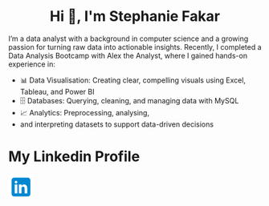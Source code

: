 <h1 align="center">Hi 👋, I'm Stephanie Fakar</h1>
I’m a data analyst with a background in computer science and a growing passion for turning raw data into actionable insights. Recently, I completed a Data Analysis Bootcamp with Alex the Analyst, where I gained hands-on experience in: 
  
  - 📊 Data Visualisation: Creating clear, compelling visuals using Excel, Tableau, and Power BI 
  - 🗄️ Databases: Querying, cleaning, and managing data with MySQL 
  - 📈 Analytics: Preprocessing, analysing,
  - and interpreting datasets to support data-driven decisions</h3>


# My Linkedin Profile
<a href="https://www.linkedin.com/in/stephanie-fakar-31a6b1225/" target="_bank">
<img src="https://github.com/sfakar/sfakar/blob/main/icons8-linkedin-50.png" alt="LinkedIn logo" />
</a>


